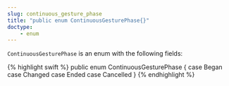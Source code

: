 ```yaml
---
slug: continuous_gesture_phase
title: "public enum ContinuousGesturePhase{}"
doctype:
    - enum
---
```


`ContinuousGesturePhase` is an enum with the following fields:

{% highlight swift %}
public enum ContinuousGesturePhase {
    case Began
    case Changed
    case Ended
    case Cancelled
}
{% endhighlight %}
